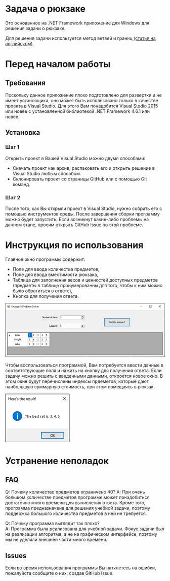 # Задача о рюкзаке
Это основанное на .NET Framework приложение для Windows для решения задачи о рюкзаке.

Для решения задачи используется метод ветвей и границ [(статья на английском)](https://www.geeksforgeeks.org/0-1-knapsack-using-branch-and-bound/).

# Перед началом работы

## Требования
Поскольку данное приложение плохо подготовлено для развертки и не имеет установщика, оно может быть использовано только в качестве проекта в Visual Studio. Для этого Вам понадобится Visual Studio 2015 или новее с установленной библиотекой .NET Framework 4.6.1 или новее. 

## Установка

### Шаг 1
Открыть проект в Вашей Visual Studio можно двумя способами: 
*  Скачать проект как архив, распаковать его и открыть решение в Visual Studio любым способом.
*  Склонировать проект со страницы GitHub или с помощью Git команд.

### Шаг 2
После того, как Вы открыли проект в Visual Studio, нужно собрать его с помощью инструментов среды. После завершения сборки программу можно будет запустить. Если возникнут какие-либо проблемы на данном этапе, просим открыть GitHub Issue по этой проблеме. 

# Инструкция по использования
Главное окно программы содержит:
*  Поле для ввода количества предметов,
*  Поле для ввода вместимости рюкзака,
*  Таблица для заполнения весов и ценностей доступных предметов (предметы в таблице пронумерованны для того, чтобы к ним можно было обратиться в ответе),
*  Кнопка для получения ответа.

![alt text](https://github.com/hvnbool/KnapsackProblem/blob/master/img/Main%20window.png "Главное окно")  

Чтобы воспользоваться программой, Вам потребуется ввести данные в соответствующие поля и нажать на кнопку для получения ответа. Если задачу можно решить с введенными данными, откроется новое окно. В этом окне будут перечислены индексы прдеметов, которые дают наибольшую суммарную стоимость, при этом помещаясь в рюкзак.

![alt text](https://github.com/hvnbool/KnapsackProblem/blob/master/img/Answer%20window.png "Окно с ответом")

# Устранение неполадок
## FAQ
Q: Почему количество предметов ограничено 40?
A: При очень большом количестве предметов программе может понадобиться достаточно много времени для вычисления ответа. Кроме того, программа предназначена для решения учебной задачи, поэтому поддержка большого количества предметов в ней не требуется.

Q: Почему программа выглядит так плохо?  
A: Программа была реализована для учебной задачи. Фокус задачи был на реализации алгоритма, а не на графическом интерфейсе, поэтому мы не уделяли внешней части много времени. 

## Issues
Если во время использования программы Вы наткнетесь на ошибки, пожалуйста сообщите о них, создав GitHub Issue. 
